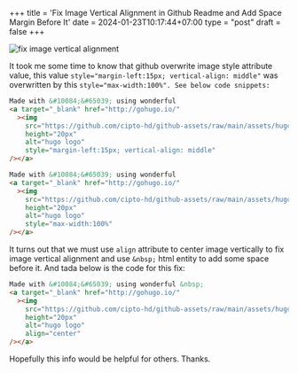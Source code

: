 +++
title = 'Fix Image Vertical Alignment in Github Readme and Add Space Margin Before It'
date = 2024-01-23T10:17:44+07:00
type = "post"
draft = false
+++

![fix image vertical alignment](/images/fix-image-vertical-alignment-and-add-space-before-it.jpg)

It took me some time to know that github overwrite image style attribute value, this value `style="margin-left:15px; vertical-align: middle"` was overwritten by this `style="max-width:100%". See below code snippets:
`

```html
Made with &#10084;&#65039; using wonderful
<a target="_blank" href="http://gohugo.io/"
  ><img
    src="https://github.com/cipto-hd/github-assets/raw/main/assets/hugo.svg"
    height="20px"
    alt="hugo logo"
    style="margin-left:15px; vertical-align: middle"
/></a>
```

```html
Made with &#10084;&#65039; using wonderful
<a target="_blank" href="http://gohugo.io/"
  ><img
    src="https://github.com/cipto-hd/github-assets/raw/main/assets/hugo.svg"
    height="20px"
    alt="hugo logo"
    style="max-width:100%"
/></a>
```

It turns out that we must use `align` attribute to center image vertically to fix image vertical alignment and use `&nbsp;` html entity to add some space before it. And tada below is the code for this fix:

```html
Made with &#10084;&#65039; using wonderful &nbsp;
<a target="_blank" href="http://gohugo.io/"
  ><img
    src="https://github.com/cipto-hd/github-assets/raw/main/assets/hugo.svg"
    height="20px"
    alt="hugo logo"
    align="center"
/></a>
```

Hopefully this info would be helpful for others. Thanks.

